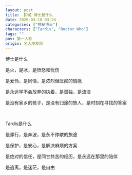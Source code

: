 ```yaml
---
layout: post
title: 【DW】博士是什么
date: 2020-03-18 03:24
categories: ["神秘博士"]
characters: ["Tardis", "Doctor Who"]
tags: ""
pov: 第一人称
origin: 名人朋友圈
---
```


博士是什么

是火，是冰，是愤怒和忧伤

是爱怜，是同情，是浓烈但压抑的情感

是永远学不会放弃的执着，是孤独，是流浪

是没有家乡的孩子，是没有归途的旅人，是时刻在寻找的答案

<br>

Tardis是什么

是穿行，是奔波，是永不停歇的旅途

是保护，是安心，是解决麻烦的方案

是绝对的信任，是同甘共苦的经历，是永远在那里的陪伴

是逃离，是迷茫，是自由
